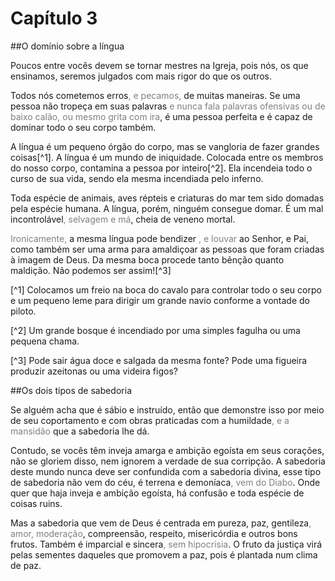 # Capítulo 3

##O domínio sobre a língua

Poucos entre vocês devem se tornar mestres na Igreja, pois nós, os que ensinamos, seremos julgados com mais rigor do que os outros.

Todos nós cometemos erros<font color="gray">, e pecamos,</font> de muitas maneiras. Se uma pessoa não tropeça em suas palavras <font color="gray">e nunca fala palavras ofensivas ou de baixo calão, ou mesmo grita com ira</font>, é uma pessoa perfeita e é capaz de dominar todo o seu corpo também.

A língua é um pequeno órgão do corpo, mas se vangloria de fazer grandes coisas[^1]. A língua é um mundo de iniquidade. Colocada entre os membros do nosso corpo, contamina a pessoa por inteiro[^2]. Ela incendeia todo o curso de sua vida, sendo ela mesma incendiada pelo inferno.

Toda espécie de animais, aves répteis e criaturas do mar tem sido domadas pela espécie humana. A língua, porém, ninguém consegue domar. É um mal incontrolável<font color="gray">, selvagem e má</font>, cheia de veneno mortal.

<font color="gray">Ironicamente,</font> a mesma língua pode bendizer <font color="gray">, e louvar</font> ao Senhor, e Pai, como também ser uma arma para amaldiçoar as pessoas que foram criadas à imagem de Deus. Da mesma boca procede tanto bênção quanto maldição. Não podemos ser assim![^3]

[^1] Colocamos um freio na boca do cavalo para controlar todo o seu corpo e um pequeno leme para dirigir um grande navio conforme a vontade do piloto.

[^2] Um grande bosque é incendiado por uma simples fagulha ou uma pequena chama.

[^3] Pode sair água doce e salgada da mesma fonte? Pode uma figueira produzir azeitonas ou uma videira figos?

##Os dois tipos de sabedoria

Se alguém acha que é sábio e instruído, então que demonstre isso por meio de seu coportamento e com obras praticadas com a humildade<font color="gray">, e a mansidão</font> que a sabedoria lhe dá.

Contudo, se vocês têm inveja amarga e ambição egoísta em seus corações, não se gloriem disso, nem ignorem a verdade de sua corripção. A sabedoria deste mundo nunca deve ser confundida  com a sabedoria divina, esse tipo de sabedoria não vem do céu, é terrena e demoníaca<font color="gray">, vem do Diabo</font>. Onde quer que haja inveja e ambição egoísta, há confusão e toda espécie de coisas ruins.

Mas a sabedoria que vem de Deus é centrada em pureza, paz, gentileza<font color="gray">, amor, moderação</font>, compreensão, respeito, misericórdia e outros bons frutos. Também é imparcial e sincera<font color="gray">, sem hipocrisia</font>. O fruto da justiça virá pelas sementes daqueles que promovem a paz, pois é plantada num clima de paz.